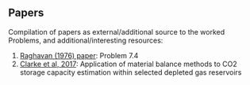 ## Papers

Compilation of papers as external/additional source to the worked Problems, and additional/interesting resources:

1. [Raghavan (1976) paper](https://github.com/yohanesnuwara/reservoir-engineering/blob/master/Papers/Raghavan%20-%201976%20-%20Well%20Test%20Analysis_Wells%20Producing%20by%20Solution%20Gas%20Drive.pdf): Problem 7.4
2. [Clarke et al, 2017](): Application of material balance methods to CO2 storage capacity estimation within selected depleted gas reservoirs
